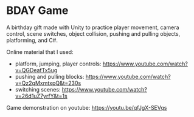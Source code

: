 # BDAY Game

A birthday gift made with Unity to practice player movement, camera control, scene switches, object collision, pushing and pulling objects, platforming, and C#. 

Online material that I used: 
- platform, jumping, player controls: https://www.youtube.com/watch?v=QGDeafTx5ug
- pushing and pulling blocks: https://www.youtube.com/watch?v=Qz2qMxmtxpQ&t=230s
- switching scenes: https://www.youtube.com/watch?v=26d1uZ7yrfY&t=1s

Game demonstration on youtube: https://youtu.be/qfJgX-SEVqs
